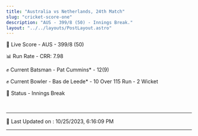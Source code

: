 ```yaml
---
title: "Australia vs Netherlands, 24th Match"
slug: "cricket-score-one"
description: "AUS - 399/8 (50) - Innings Break."
layout: "../../layouts/PostLayout.astro"
---
```


🔴 Live Score - AUS - 399/8 (50)  

📊 Run Rate - CRR: 7.98  

✊ Current Batsman - Pat Cummins* - 12(9)  

✊ Current Bowler - Bas de Leede* - 10 Over 115 Run - 2 Wicket  

📑 Status - Innings Break

<br />

***

📝 Last Updated on : 10/25/2023, 6:16:09 PM

***

